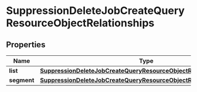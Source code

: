 
# SuppressionDeleteJobCreateQueryResourceObjectRelationships

## Properties
| Name | Type | Description | Notes |
| ------------ | ------------- | ------------- | ------------- |
| **list** | [**SuppressionDeleteJobCreateQueryResourceObjectRelationshipsList**](SuppressionDeleteJobCreateQueryResourceObjectRelationshipsList.md) |  |  [optional] |
| **segment** | [**SuppressionDeleteJobCreateQueryResourceObjectRelationshipsSegment**](SuppressionDeleteJobCreateQueryResourceObjectRelationshipsSegment.md) |  |  [optional] |



